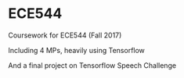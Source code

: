 # ECE544
Coursework for ECE544 (Fall 2017)


Including 4 MPs, heavily using Tensorflow

And a final project on Tensorflow Speech Challenge
